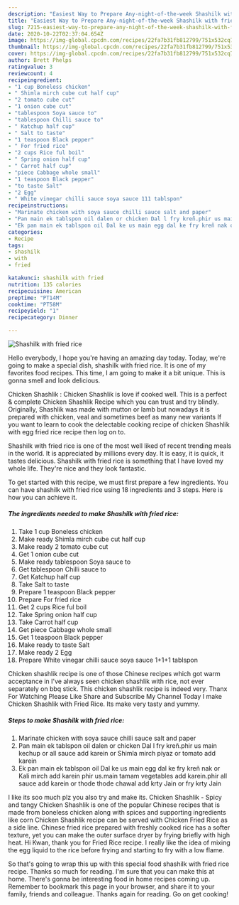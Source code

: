 ```yaml
---
description: "Easiest Way to Prepare Any-night-of-the-week Shashilk with fried rice"
title: "Easiest Way to Prepare Any-night-of-the-week Shashilk with fried rice"
slug: 7215-easiest-way-to-prepare-any-night-of-the-week-shashilk-with-fried-rice
date: 2020-10-22T02:37:04.654Z
image: https://img-global.cpcdn.com/recipes/22fa7b31fb812799/751x532cq70/shashilk-with-fried-rice-recipe-main-photo.jpg
thumbnail: https://img-global.cpcdn.com/recipes/22fa7b31fb812799/751x532cq70/shashilk-with-fried-rice-recipe-main-photo.jpg
cover: https://img-global.cpcdn.com/recipes/22fa7b31fb812799/751x532cq70/shashilk-with-fried-rice-recipe-main-photo.jpg
author: Brett Phelps
ratingvalue: 3
reviewcount: 4
recipeingredient:
- "1 cup Boneless chicken"
- " Shimla mirch cube cut half cup"
- "2 tomato cube cut"
- "1 onion cube cut"
- "tablespoon Soya sauce to"
- "tablespoon Chilli sauce to"
- " Katchup half cup"
- " Salt to taste"
- "1 teaspoon Black pepper"
- " For fried rice"
- "2 cups Rice ful boil"
- " Spring onion half cup"
- " Carrot half cup"
- "piece Cabbage whole small"
- "1 teaspoon Black pepper"
- "to taste Salt"
- "2 Egg"
- " White vinegar chilli sauce soya sauce 111 tablspon"
recipeinstructions:
- "Marinate chicken with soya sauce chilli sauce salt and paper"
- "Pan main ek tablspon oil dalen or chicken Dal l fry kreñ.phir us main kechup or all sauce add karein or Shimla mirch piyaz or tomato add karein"
- "Ek pan main ek tablspon oil Dal ke us main egg dal ke fry kreñ nak or Kali mirch add karein phir us.main tamam vegetables add karein.phir all sauce add karein or thode thode chawal add krty Jain or fry krty Jain"
categories:
- Recipe
tags:
- shashilk
- with
- fried

katakunci: shashilk with fried 
nutrition: 135 calories
recipecuisine: American
preptime: "PT14M"
cooktime: "PT58M"
recipeyield: "1"
recipecategory: Dinner

---
```



![Shashilk with fried rice](https://img-global.cpcdn.com/recipes/22fa7b31fb812799/751x532cq70/shashilk-with-fried-rice-recipe-main-photo.jpg)

Hello everybody, I hope you're having an amazing day today. Today, we're going to make a special dish, shashilk with fried rice. It is one of my favorites food recipes. This time, I am going to make it a bit unique. This is gonna smell and look delicious.

Chicken Shashlik : Chicken Shashlik is love if cooked well. This is a perfect &amp; complete Chicken Shashlik Recipe which you can trust and try blindly. Originally, Shashlik was made with mutton or lamb but nowadays it is prepared with chicken, veal and sometimes beef as many new variants If you want to learn to cook the delectable cooking recipe of chicken Shashlik with egg fried rice recipe then log on to.

Shashilk with fried rice is one of the most well liked of recent trending meals in the world. It is appreciated by millions every day. It is easy, it is quick, it tastes delicious. Shashilk with fried rice is something that I have loved my whole life. They're nice and they look fantastic.


To get started with this recipe, we must first prepare a few ingredients. You can have shashilk with fried rice using 18 ingredients and 3 steps. Here is how you can achieve it.

<!--inarticleads1-->

##### The ingredients needed to make Shashilk with fried rice:

1. Take 1 cup Boneless chicken
1. Make ready  Shimla mirch cube cut half cup
1. Make ready 2 tomato cube cut
1. Get 1 onion cube cut
1. Make ready tablespoon Soya sauce to
1. Get tablespoon Chilli sauce to
1. Get  Katchup half cup
1. Take  Salt to taste
1. Prepare 1 teaspoon Black pepper
1. Prepare  For fried rice
1. Get 2 cups Rice ful boil
1. Take  Spring onion half cup
1. Take  Carrot half cup
1. Get piece Cabbage whole small
1. Get 1 teaspoon Black pepper
1. Make ready to taste Salt
1. Make ready 2 Egg
1. Prepare  White vinegar chilli sauce soya sauce 1+1+1 tablspon


Chicken shashlik recipe is one of those Chinese recipes which got warm acceptance in I&#39;ve always seen chicken shashlik with rice, not ever separately on bbq stick. This chicken shashlik recipe is indeed very. Thanx For Watching Please Like Share and Subscribe My Channel Today I make Chicken Shashlik with Fried Rice. Its make very tasty and yummy. 

<!--inarticleads2-->

##### Steps to make Shashilk with fried rice:

1. Marinate chicken with soya sauce chilli sauce salt and paper
1. Pan main ek tablspon oil dalen or chicken Dal l fry kreñ.phir us main kechup or all sauce add karein or Shimla mirch piyaz or tomato add karein
1. Ek pan main ek tablspon oil Dal ke us main egg dal ke fry kreñ nak or Kali mirch add karein phir us.main tamam vegetables add karein.phir all sauce add karein or thode thode chawal add krty Jain or fry krty Jain


I like its soo much plz you also try and make its. Chicken Shashlik - Spicy and tangy Chicken Shashlik is one of the popular Chinese recipes that is made from boneless chicken along with spices and supporting ingredients like corn Chicken Shashlik recipe can be served with Chicken Fried Rice as a side line. Chinese fried rice prepared with freshly cooked rice has a softer texture, yet you can make the outer surface dryer by frying briefly with high heat. Hi Kwan, thank you for Fried Rice recipe. I really like the idea of mixing the egg liquid to the rice before frying and starting to fry with a low flame. 

So that's going to wrap this up with this special food shashilk with fried rice recipe. Thanks so much for reading. I'm sure that you can make this at home. There's gonna be interesting food in home recipes coming up. Remember to bookmark this page in your browser, and share it to your family, friends and colleague. Thanks again for reading. Go on get cooking!
